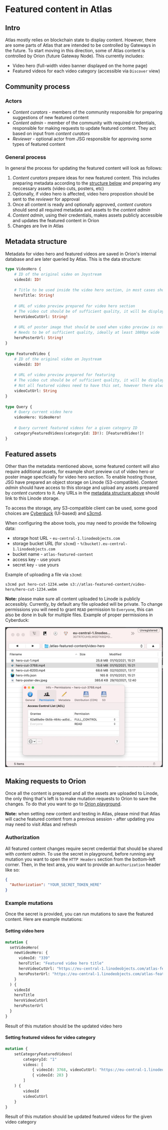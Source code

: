 # Featured content in Atlas

## Intro

Atlas mostly relies on blockchain state to display content. However, there are some parts of Atlas that are intended to be controlled by Gateways in the future. To start moving in this direction, some of Atlas content is controlled by Orion (future Gateway Node). This currently includes:

- Video hero (full-width video banner displayed on the home page)
- Featured videos for each video category (accessible via `Discover` view)

## Community process

### Actors

- _Content curators_ - members of the community responsible for preparing suggestions of new featured content
- _Content admin_ - member of the community with required credentials, responsible for making requests to update featured content. They act based on input from _content curators_
- _Reviewer_ - optional actor from JSG responsible for approving some types of featured content

### General process

In general the process for updating the featured content will look as follows:

1. _Content curators_ prepare ideas for new featured content. This includes preparing metadata according to the [structure below](#metadata-structure) and preparing any neccessary assets (video cuts, posters, etc)
2. Optionally, if video hero is affected, video hero propostion should be sent to the _reviewer_ for approval
3. Once all content is ready and optionally approved, _content curators_ should send all required metadata and assets to the _content admin_
4. _Content admin_, using their credentials, makes assets publicly accessible and updates the featured content in Orion
5. Changes are live in Atlas

## Metadata structure

Metadata for video hero and featured videos are saved in Orion's internal database and are later queried by Atlas. This is the data structure:

```graphql
type VideoHero {
    # ID of the original video on Joystream
    videoId: ID!

    # Title to be used inside the video hero section, in most cases should be the same as original video title
    heroTitle: String!

    # URL of video preview prepared for video hero section
    # The video cut should be of sufficient quality, it will be displayed in full-screen-width section 
    heroVideoCutUrl: String!
    
    # URL of poster image that should be used when video preview is not playing
    # Needs to be of sufficient quality, ideally at least 1080px wide
    heroPosterUrl: String!
}

type FeaturedVideo {
    # ID of the original video on Joystream
    videoId: ID!
    
    # URL of video preview prepared for featuring
    # The video cut should be of sufficient quality, it will be displayed in full-screen-width section 
    # Not all featured videos need to have this set, however there always should be at least one video with video preview for each video category
    videoCutUrl: String
}

type Query {
    # Query current video hero
    videoHero: VideoHero!
    
    # Query current featured videos for a given category ID
    categoryFeaturedVideos(categoryId: ID!): [FeaturedVideo!]!
}
```

## Featured assets

Other than the metadata mentioned above, some featured content will also require additional assets, for example short preview cut of video hero or poster image specficially for video hero section. To enable hosting those, JSG have prepared an object storage on Linode (S3-compatible). _Content admin_ should have access to this storage and upload any assets prepared by _content curators_ to it. Any URLs in the [metadata structure above](#metadata-structure) should link to this Linode storage.

To access the storage, any S3-compatible client can be used, some good choices are [Cyberduck](https://cyberduck.io/) (UI-based) and [s3cmd](https://s3tools.org/s3cmd-howto]).

When configuring the above tools, you may need to provide the following data:
- storage host URL - `eu-central-1.linodeobjects.com`
- storage bucket URL (for `s3cmd`) - `%(bucket).eu-central-1.linodeobjects.com`
- bucket name - `atlas-featured-content`
- access key - use yours
- secret key - use yours

Example of uploading a file via `s3cmd`:
```shell
s3cmd put hero-cut-1234.webm s3://atlas-featured-content/video-hero/hero-cut-1234.webm
```

**Note:** please make sure all content uploaded to Linode is publicly accessibly. Currently, by default any file uploaded will be private. To change permissions you will need to grant `READ` permission to `Everyone`, this can also be done in bulk for multiple files. Example of proper permissions in Cyberduck:

<img alt="Cyberduck permissions" src="assets/cyberduck-permissions.webp" width="600" />

## Making requests to Orion

Once all the content is prepared and all the assets are uploaded to Linode, the only thing that's left is to make mutation requests to Orion to save the changes. To do that you want to go to [Orion playground](https://orion.joystream.org/graphql).

**Note:** when setting new content and testing in Atlas, please mind that Atlas will cache featured content from a previous session - after updating you may need to visit Atlas and refresh

### Authorization

All featured content changes require secret credential that should be shared with _content admin_. To use the secret in playground, before running any mutation you want to open the `HTTP Headers` section from the bottom-left corner. Then, in the text area, you want to provide an `Authorization` header like so:
```json
{
  "Authorization": "YOUR_SECRET_TOKEN_HERE"
}
```

### Example mutations

Once the secret is provided, you can run mutations to save the featured content. Here are example mutations:

#### Setting video hero

```graphql
mutation {
  setVideoHero(
    newVideoHero: {
      videoId: "339"
      heroTitle: "Featured video hero title"
      heroVideoCutUrl: "https://eu-central-1.linodeobjects.com/atlas-featured-content/video-hero/hero-cut-1.mp4"
      heroPosterUrl: "https://eu-central-1.linodeobjects.com/atlas-featured-content/video-hero/hero-poster-dev.jpeg"
    }
  ) {
    videoId
    heroTitle
    heroVideoCutUrl
    heroPosterUrl
  }
}
```

Result of this mutation should be the updated video hero

#### Setting featured videos for video category

```graphql
mutation {
    setCategoryFeaturedVideos(
        categoryId: "1"
        videos: [
            { videoId: 3768, videoCutUrl: "https://eu-central-1.linodeobjects.com/atlas-featured-content/category-featured-videos/1/video-cut-3768.mp4" }
            { videoId: 283 }
        ]
    ) {
        videoId
        videoCutUrl
    }
}
```

Result of this mutation should be updated featured videos for the given video category
